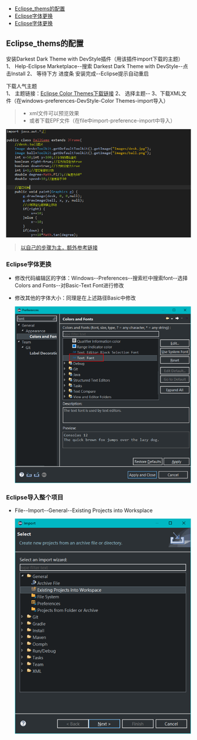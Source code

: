 
- [Eclipse_thems的配置](#eclipse_thems的配置)
- [Eclipse字体更换](#eclipse字体更换)
- [Eclipse字体更换](#eclipse字体更换)

## Eclipse_thems的配置  

安装Darkest Dark Theme with DevStyle插件（用该插件import下载的主题）
1、 Help-Eclipse Marketplace--搜索 Darkest Dark Theme with DevStyle--点击Install
2、 等待下方 进度条 安装完成--Eclipse提示自动重启  

下载人气主题  
1、 主题链接：[Eclipse Color Themes下载链接](http://www.eclipsecolorthemes.org/?q=)
2、 选择主题--
3、下载XML文件（在windows-preferences-DevStyle-Color Themes-import导入）
> - xml文件可以预览效果
> - 或者下载EPF文件（在file中import-preference-import中导入）

![](https://github.com/floatLig/Learn-Inbox/blob/master/media/Eclipse%E4%B8%BB%E9%A2%98.png)
>  [以自己的步骤为主，额外参考链接](https://blog.csdn.net/qq_32293345/article/details/81144831)

### Eclipse字体更换  
- 修改代码编辑区的字体：Windows--Preferences--搜索栏中搜索font--选择Colors and Fonts--对Basic-Text Font进行修改
- 修改其他的字体大小：同理是在上述路径Basic中修改
	
	![](https://github.com/floatLig/Learn-Inbox/blob/master/media/Eclipse%20Font.png)

### Eclipse导入整个项目
- File--Import--General--Existing Projects into Worksplace

	![](https://github.com/floatLig/Learn-Inbox/blob/master/media/Eclipse%E5%AF%BC%E5%85%A5%E9%A1%B9%E7%9B%AE.png)
